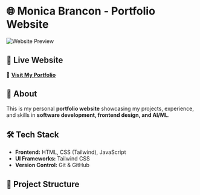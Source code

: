 # 🌐 Monica Brancon - Portfolio Website

![Website Preview](https://yourwebsiteurl.com/screenshot.png) <!-- Optional: Add a screenshot of your homepage -->

## 🚀 Live Website
🔗 **[Visit My Portfolio](https://yourgithubusername.github.io/)**  

## 📖 About  
This is my personal **portfolio website** showcasing my projects, experience, and skills in **software development, frontend design, and AI/ML**.  

## 🛠 Tech Stack  
- **Frontend:** HTML, CSS (Tailwind), JavaScript  
- **UI Frameworks:** Tailwind CSS  
- **Version Control:** Git & GitHub  

## 📁 Project Structure  
